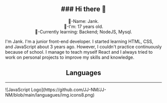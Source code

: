 <h2 align="center">### Hi there 👋</h2>
<div align="center">
  <p>
    🐢-Name: Jank.</br>
    🧬-I'm: 17 years old.</br>
    💾-Currently learning: Backend; NodeJS, Mysql.</br>
  </p>
</div>

I'm Jank. I'm a junior front-end developer. I started learning HTML, CSS, and JavaScript about 3 years ago. However, I couldn't practice continuously because of school. I manage to teach myself React and I always tried to work on personal projects to improve my skills and knowledge.

<h2 align="center">Languages</h2>
<hr>
![JavaScript Logo](https://github.com/JJ-NM/JJ-NM/blob/main/languagues/img.icons8.png)
<!--
**JJ-NM/JJ-NM** is a ✨ _special_ ✨ repository because its `README.md` (this file) appears on your GitHub profile.

Here are some ideas to get you started:

- 🔭 I’m currently working on ...
- 🌱 I’m currently learning ...
- 👯 I’m looking to collaborate on ...
- 🤔 I’m looking for help with ...
- 💬 Ask me about ...
- 📫 How to reach me: ...
- 😄 Pronouns: ...
- ⚡ Fun fact: ...
-->
